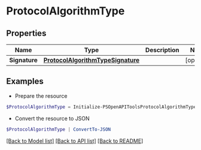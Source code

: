 # ProtocolAlgorithmType
## Properties

Name | Type | Description | Notes
------------ | ------------- | ------------- | -------------
**Signature** | [**ProtocolAlgorithmTypeSignature**](ProtocolAlgorithmTypeSignature.md) |  | [optional] 

## Examples

- Prepare the resource
```powershell
$ProtocolAlgorithmType = Initialize-PSOpenAPIToolsProtocolAlgorithmType  -Signature null
```

- Convert the resource to JSON
```powershell
$ProtocolAlgorithmType | ConvertTo-JSON
```

[[Back to Model list]](../README.md#documentation-for-models) [[Back to API list]](../README.md#documentation-for-api-endpoints) [[Back to README]](../README.md)

